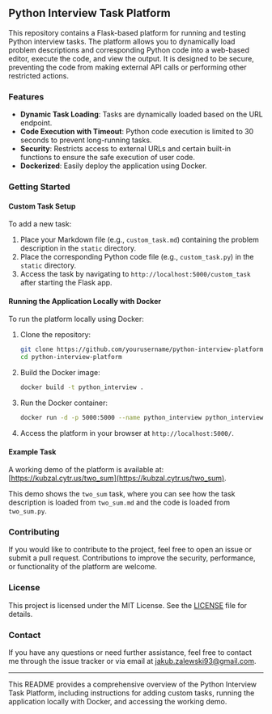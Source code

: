 ## Python Interview Task Platform

This repository contains a Flask-based platform for running and testing Python interview tasks. The platform allows you to dynamically load problem descriptions and corresponding Python code into a web-based editor, execute the code, and view the output. It is designed to be secure, preventing the code from making external API calls or performing other restricted actions.

### Features

- **Dynamic Task Loading**: Tasks are dynamically loaded based on the URL endpoint.
- **Code Execution with Timeout**: Python code execution is limited to 30 seconds to prevent long-running tasks.
- **Security**: Restricts access to external URLs and certain built-in functions to ensure the safe execution of user code.
- **Dockerized**: Easily deploy the application using Docker.

### Getting Started

#### Custom Task Setup

To add a new task:

1. Place your Markdown file (e.g., `custom_task.md`) containing the problem description in the `static` directory.
2. Place the corresponding Python code file (e.g., `custom_task.py`) in the `static` directory.
3. Access the task by navigating to `http://localhost:5000/custom_task` after starting the Flask app.

#### Running the Application Locally with Docker

To run the platform locally using Docker:

1. Clone the repository:

    ```bash
    git clone https://github.com/yourusername/python-interview-platform.git
    cd python-interview-platform
    ```

2. Build the Docker image:

    ```bash
    docker build -t python_interview .
    ```

3. Run the Docker container:

    ```bash
    docker run -d -p 5000:5000 --name python_interview python_interview
    ```

4. Access the platform in your browser at `http://localhost:5000/`.

#### Example Task

A working demo of the platform is available at: [https://kubzal.cytr.us/two_sum](https://kubzal.cytr.us/two_sum).

This demo shows the `two_sum` task, where you can see how the task description is loaded from `two_sum.md` and the code is loaded from `two_sum.py`.

### Contributing

If you would like to contribute to the project, feel free to open an issue or submit a pull request. Contributions to improve the security, performance, or functionality of the platform are welcome.

### License

This project is licensed under the MIT License. See the [LICENSE](LICENSE) file for details.

### Contact

If you have any questions or need further assistance, feel free to contact me through the issue tracker or via email at jakub.zalewski93@gmail.com.

---

This README provides a comprehensive overview of the Python Interview Task Platform, including instructions for adding custom tasks, running the application locally with Docker, and accessing the working demo.
